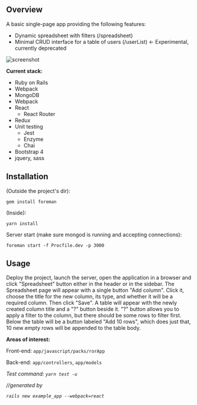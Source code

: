 ## Overview
A basic single-page app providing the following features:
* Dynamic spreadsheet with filters              (/spreadsheet)
* Minimal CRUD interface for a table of users   (/userList)   <- Experimental, currently deprecated

![screenshot](https://screenshotscdn.firefoxusercontent.com/images/a400338d-dd53-426d-8961-2d32ec14dad6.png)

**Current stack:**
* Ruby on Rails
* Webpack
* MongoDB
* Webpack
* React
  * React Router
* Redux
* Unit testing
  * Jest
  * Enzyme
  * Chai
* Bootstrap 4
* jquery, sass

## Installation

(Outside the project's dir):

`gem install foreman`

(Inside):

`yarn install`

Server start (make sure mongod is running and accepting connections):

`foreman start -f Procfile.dev -p 3000`

## Usage

Deploy the project, launch the server, open the application in a browser and click "Spreadsheet" button either in the header or in the sidebar.
The Spreadsheet page will appear with a single button "Add column".
Click it, choose the title for the new column, its type, and whether it will be a required column.
Then click "Save".
A table will appear with the newly created column title and a "?" button beside it.
"?" button allows you to apply a filter to the column, but there should be some rows to filter first.
Below the table will be a button labeled "Add 10 rows", which does just that, 10 new empty rows will be appended to the table body.


**Areas of interest:**

Front-end:    `app/javascript/packs/rorApp`

Back-end:     `app/controllers`, `app/models`



*Test command: `yarn test -u`*

*//generated by*

*`rails new example_app --webpack=react`*
